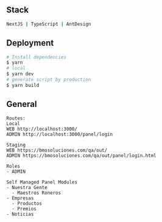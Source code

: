 ## Stack

```bash
NextJS | TypeScript | AntDesign
```

## Deployment

```bash
# Install dependencies
$ yarn
# local
$ yarn dev
# generate script by production
$ yarn build
```

## General

```
Routes:
Local
WEB http://localhost:3000/
ADMIN http://localhost:3000/panel/login

Staging
WEB https://bmosoluciones.com/qa/out/
ADMIN https://bmosoluciones.com/qa/out/panel/login.html

```

```
Roles
- ADMIN

Self Managed Panel Modules
- Nuestra Gente
  - Maestros Roneros
- Empresas
  - Productos
  - Premios
- Noticias


```
